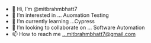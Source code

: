 - 👋 Hi, I’m @mitbrahmbhatt7
- 👀 I’m interested in ... Auomation Testing
- 🌱 I’m currently learning ...Cypress
- 💞️ I’m looking to collaborate on ... Software Automation
- 📫 How to reach me ...mitbrahmbhatt7@gmail.com

<!---
mitbrahmbhatt7/mitbrahmbhatt7 is a ✨ special ✨ repository because its `README.md` (this file) appears on your GitHub profile.
You can click the Preview link to take a look at your changes.
--->
